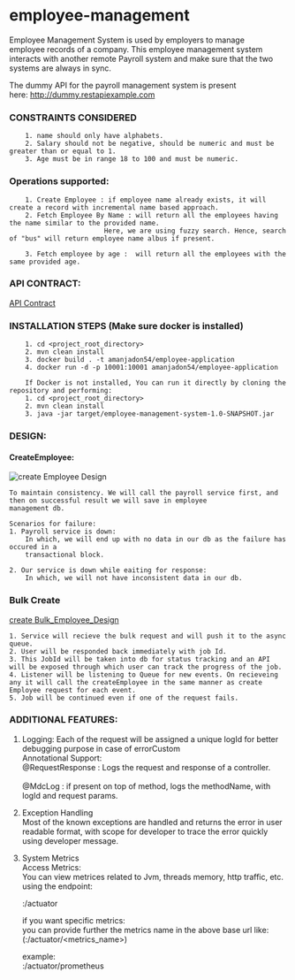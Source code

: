 # employee-management
Employee Management System is used by employers to manage employee records of a company. This employee management system interacts with another
remote Payroll system and make sure that the two systems are always in sync. 

The dummy API for the payroll management system is present here: http://dummy.restapiexample.com

### CONSTRAINTS CONSIDERED
        1. name should only have alphabets.
        2. Salary should not be negative, should be numeric and must be greater than or equal to 1.
        3. Age must be in range 18 to 100 and must be numeric.
    

### Operations supported:
        1. Create Employee : if employee name already exists, it will create a record with incremental name based approach.
        2. Fetch Employee By Name : will return all the employees having the name similar to the provided name. 
                            Here, we are using fuzzy search. Hence, search of "bus" will return employee name albus if present.
                            
        3. Fetch employee by age :  will return all the employees with the same provided age.

### API CONTRACT:
[API Contract](https://documenter.getpostman.com/view/9464343/SzmiWbmS)

### INSTALLATION STEPS (Make sure docker is installed)

        1. cd <project_root_directory>
        2. mvn clean install
        3. docker build . -t amanjadon54/employee-application
        4. docker run -d -p 10001:10001 amanjadon54/employee-application

        If Docker is not installed, You can run it directly by cloning the repository and performing:
        1. cd <project_root_directory>
        2. mvn clean install
        3. java -jar target/employee-management-system-1.0-SNAPSHOT.jar


### DESIGN:
#### CreateEmployee:

![create Employee Design](https://github.com/amanjadon54/employee-management/blob/master/design/cretateEmployeeDesign.png?raw=true)

    To maintain consistency. We will call the payroll service first, and then on successful result we will save in employee
    management db.
    
    Scenarios for failure:
    1. Payroll service is down: 
        In which, we will end up with no data in our db as the failure has occured in a 
        transactional block.
        
    2. Our service is down while eaiting for response:
        In which, we will not have inconsistent data in our db.

### Bulk Create

[create Bulk_Employee_Design](https://github.com/amanjadon54/employee-management/blob/master/design/createBulkEmployeeDesign.png?raw=true)

    1. Service will recieve the bulk request and will push it to the async queue.
    2. User will be responded back immediately with job Id.
    3. This JobId will be taken into db for status tracking and an API will be exposed through which user can track the progress of the job.
    4. Listener will be listening to Queue for new events. On recieveing any it will call the createEmployee in the same manner as create Employee request for each event.
    5. Job will be continued even if one of the request fails.

### ADDITIONAL FEATURES:
1. Logging: 
Each of the request will be assigned a unique logId for better debugging purpose in case of errorCustom\
 Annotational Support:\
        @RequestResponse : Logs the request and response of a controller.\
        \
        @MdcLog : if present on top of method, logs the methodName, with logId and request params.

2. Exception Handling\
    Most of the known exceptions are handled and returns the error in user readable format, with scope for developer
    to trace the error quickly using developer message.
    
3. System Metrics\
    Access Metrics:\
    You can view metrices related to Jvm, threads memory, http traffic, etc. using the endpoint:
    
    <host>:<port>/actuator
    
    if you want specific metrics:\
    you can provide further the metrics name in the above base url like:
    (<host>:<port>/actuator/<metrics_name>)
    
    example:\
    <host>:<port>/actuator/prometheus
    
   
